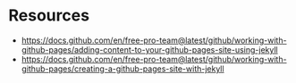 # Resources
- https://docs.github.com/en/free-pro-team@latest/github/working-with-github-pages/adding-content-to-your-github-pages-site-using-jekyll
- https://docs.github.com/en/free-pro-team@latest/github/working-with-github-pages/creating-a-github-pages-site-with-jekyll
